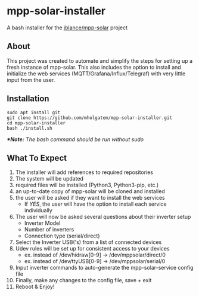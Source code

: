# mpp-solar-installer
A bash installer for the [jblance/mpp-solar](https://github.com/jblance/mpp-solar) project

## About
This project was created to automate and simplify the steps for setting up a fresh instance of mpp-solar. This also includes the option to install and initialize the web services (MQTT/Grafana/Influx/Telegraf) with very little input from the user. 

## Installation
```
sudo apt install git
git clone https://github.com/mholgatem/mpp-solar-installer.git
cd mpp-solar-installer
bash ./install.sh
```
***\*Note:** The bash command should be run without sudo*

## What To Expect
1) The installer will add references to required repositories
2) The system will be updated
3) required files will be installed (Python3, Python3-pip, etc.)
4) an up-to-date copy of mpp-solar will be cloned and installed
5) the user will be asked if they want to install the web services
    - If *YES*, the user will have the option to install each service individually
6) The user will now be asked several questions about their inverter setup
    - Inverter Model
    - Number of inverters
    - Connection type (serial/direct)
7) Select the Inverter USB('s) from a list of connected devices
8) Udev rules will be set up for consistent access to your devices
    - ex. instead of /dev/hidraw[0-9] → /dev/mppsolar/direct/0
    - ex. instead of /dev/ttyUSB[0-9] → /dev/mppsolar/serial/0
8) Input inverter commands to auto-generate the mpp-solar-service config file
9) Finally, make any changes to the config file, save + exit
10) Reboot & Enjoy!
